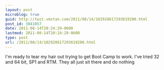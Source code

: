 ```yaml
---
layout: post
microblog: true
guid: http://twit.vmstan.com/2011/08/14/102928617293619200.html
post_id: 3041057
date: 2011-08-14T20:24:29-0600
lastmod: 2011-08-14T20:24:29-0600
type: post
url: /2011/08/14/102928617293619200.html
---
```

I'm ready to tear my hair out trying to get Boot Camp to work. I've tried 32 and 64 bit, SP1 and RTM. They all just sit there and do nothing
